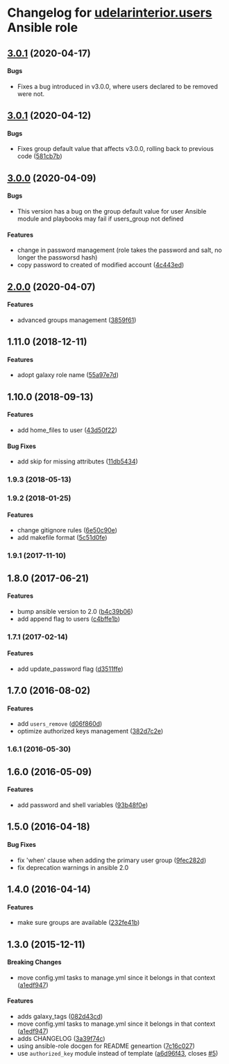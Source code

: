 # Changelog for [udelarinterior.users](https://galaxy.ansible.com/udelarinterior/users) Ansible role

<a name="3.0.2"></a>
## [3.0.1](https://github.com/UdelaRInterior/ansible-users/releases/tag/v3.0.1) (2020-04-17)

#### Bugs

* Fixes a bug introduced in v3.0.0, where users declared to be removed were not.

<a name="3.0.1"></a>
## [3.0.1](https://github.com/UdelaRInterior/ansible-users/releases/tag/v3.0.1) (2020-04-12)

#### Bugs

* Fixes group default value that affects v3.0.0, rolling back to previous code ([581cb7b](https://github.com/UdelaRInterior/ansible-users/commit/581cb7be48b90ecfa62fa135e840fbf8cd761054)) 

<a name="3.0.0"></a>
## [3.0.0](https://github.com/UdelaRInterior/ansible-users/releases/tag/v3.0.0) (2020-04-09)

#### Bugs

* This version has a bug on the group default value for user Ansible module and playbooks may fail if users_group not defined  

#### Features

* change in password management (role takes the password and salt, no longer the passworsd hash)
* copy password to created of modified account ([4c443ed](https://github.com/UdelaRInterior/ansible-users/tree/4c443edc54ebd8e1645cc29cda8fbe1090baf172/))


<a name="2.0.0"></a>
## [2.0.0](https://github.com/UdelaRInterior/ansible-users/releases/tag/v2.0.0) (2020-04-07)

#### Features

* advanced groups management ([3859f61](https://github.com/UdelaRInterior/ansible-users/blob/3859f61c36c3659dbe8709ebf4422ba6bda2eb13/))

<a name="1.11.0"></a>
## 1.11.0 (2018-12-11)

#### Features

*   adopt galaxy role name ([55a97e7d](https://github.com/weareinteractive/ansible-users/commit/55a97e7da4444af230a1621e7cd68ed80ec41a3a))

<a name="1.10.0"></a>
## 1.10.0 (2018-09-13)

#### Features

*   add home_files to user ([43d50f22](https://github.com/weareinteractive/ansible-users/commit/43d50f2265958889b1f73dd4fd8da3fbaeb42d1b))

#### Bug Fixes

*   add skip for missing attributes ([11db5434](https://github.com/weareinteractive/ansible-users/commit/11db5434588e868b76d16404b242d2731333b966))

<a name="1.9.3"></a>
### 1.9.3 (2018-05-13)

<a name="1.9.2"></a>
### 1.9.2 (2018-01-25)

#### Features

*   change gitignore rules ([6e50c90e](https://github.com/weareinteractive/ansible-users/commit/6e50c90e2d7a43392492bb0a9e662dd5f3da6188))
*   add makefile format ([5c51d0fe](https://github.com/weareinteractive/ansible-users/commit/5c51d0fe1d99240a95dbfa791da62de3e2c57ab6))

<a name="1.9.1"></a>
### 1.9.1 (2017-11-10)

<a name="1.8.0"></a>
## 1.8.0 (2017-06-21)

#### Features

*   bump ansible version to 2.0 ([b4c39b06](https://github.com/weareinteractive/ansible-users/commit/b4c39b0653ac425a34b5162af0309465cd7284c8))
*   add append flag to users ([c4bffe1b](https://github.com/weareinteractive/ansible-users/commit/c4bffe1b7cc44d557b2b88ac1925f19c92f85f6d))

<a name="1.7.1"></a>
### 1.7.1 (2017-02-14)

#### Features

*   add update_password flag ([d3511ffe](https://github.com/weareinteractive/ansible-users/commit/d3511ffee448b691965ad4b976a7b32e7dc8824d))

<a name="1.7.0"></a>
## 1.7.0 (2016-08-02)

#### Features

*   add `users_remove` ([d06f860d](https://github.com/weareinteractive/ansible-users/commit/d06f860d064da9115331224ec16fcfe5db91fa82))
*   optimize authorized keys management ([382d7c2e](https://github.com/weareinteractive/ansible-users/commit/382d7c2e9f7edc987c2f8b0679fc27cdfdc9c6b6))

<a name="1.6.1"></a>
### 1.6.1 (2016-05-30)

<a name="1.6.0"></a>
## 1.6.0 (2016-05-09)

#### Features

*   add password and shell variables ([93b48f0e](https://github.com/weareinteractive/ansible-users/commit/93b48f0eb0e9c547717a5679f9dbc14a18d32b17))

<a name="1.5.0"></a>
## 1.5.0 (2016-04-18)

#### Bug Fixes

*   fix 'when' clause when adding the primary user group ([9fec282d](https://github.com/weareinteractive/ansible-users/commit/9fec282d4635eeb808837c4ce9ddfed25ce7bffd))
*   fix deprecation warnings in ansible 2.0

<a name="1.4.0"></a>
## 1.4.0 (2016-04-14)

#### Features

*   make sure groups are available ([232fe41b](https://github.com/weareinteractive/ansible-users/commit/232fe41b47372177492789e7a9f1ee5bb851de2e))

<a name="1.3.0"></a>
## 1.3.0 (2015-12-11)

#### Breaking Changes

*   move config.yml tasks to manage.yml since it belongs in that context ([a1edf947](https://github.com/weareinteractive/ansible-users/commit/a1edf94719275b4f204105807ee32d21dd3319d2))

#### Features

*   adds galaxy_tags ([082d43cd](https://github.com/weareinteractive/ansible-users/commit/082d43cd4cadbfacb9e6c57e54dfdf3d17f31db8))
*   move config.yml tasks to manage.yml since it belongs in that context ([a1edf947](https://github.com/weareinteractive/ansible-users/commit/a1edf94719275b4f204105807ee32d21dd3319d2))
*   adds CHANGELOG ([3a39f74c](https://github.com/weareinteractive/ansible-users/commit/3a39f74cb6ba1bea4fda7483122bae889ac6251e))
*   using ansible-role docgen for README geneartion ([7c16c027](https://github.com/weareinteractive/ansible-users/commit/7c16c02716a65af4e90916bf88bf0083a5a902d1))
*   use `authorized_key` module instead of template ([a6d96f43](https://github.com/weareinteractive/ansible-users/commit/a6d96f4358e601c9c634b43629e8e9304f0e395e), closes [#5](https://github.com/weareinteractive/ansible-users/issues/5))
